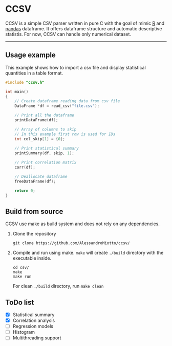 # CCSV

CCSV is a simple CSV parser written in pure C with the goal of mimic [R](https://www.r-project.org/) and [pandas](https://pandas.pydata.org/) dataframe. It offers dataframe structure and automatic descriptive statistis. For now, CCSV can handle only numerical dataset.

---

Usage example
--------------
This example shows how to import a csv file and display statistical quantities in a table format.
```c
#include "ccsv.h"

int main()
{
    // Create dataframe reading data from csv file
    DataFrame *df = read_csv("file.csv");

    // Print all the dataframe
    printDataFrame(df);

    // Array of columns to skip
    // In this example first row is used for IDs
    int col_skip[1] = {0};
    
    // Print statistical summary
    printSummary(df, skip, 1);

    // Print correlation matrix
    corr(df);

    // Deallocate dataframe
    freeDataFrame(df);

    return 0;
}
```

Build from source
--------------
CCSV use make as build system and does not rely on any dependencies. 

1. Clone the repository 
    ```
    git clone https://github.com/AlessandroMiotto/ccsv/
    ```
2. Compile and run using make. `make` will create `./build` directory with the executable inside.
    ```
    cd csv/
    make
    make run
    ```
    For clean `./build` directory, run `make clean`

ToDo list
--------------
- [x] Statistical summary
- [x] Correlation analysis
- [ ] Regression models
- [ ] Histogram
- [ ] Multithreading support
